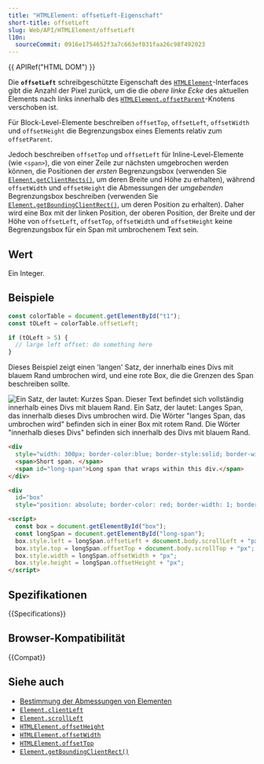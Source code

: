 ```yaml
---
title: "HTMLElement: offsetLeft-Eigenschaft"
short-title: offsetLeft
slug: Web/API/HTMLElement/offsetLeft
l10n:
  sourceCommit: 0916e1754652f3a7c663ef031faa26c98f492023
---
```


{{ APIRef("HTML DOM") }}

Die **`offsetLeft`** schreibgeschützte Eigenschaft des [`HTMLElement`](/de/docs/Web/API/HTMLElement)-Interfaces gibt die Anzahl der Pixel zurück, um die die _obere linke Ecke_ des aktuellen Elements nach links innerhalb des [`HTMLElement.offsetParent`](/de/docs/Web/API/HTMLElement/offsetParent)-Knotens verschoben ist.

Für Block-Level-Elemente beschreiben `offsetTop`, `offsetLeft`, `offsetWidth` und `offsetHeight` die Begrenzungsbox eines Elements relativ zum `offsetParent`.

Jedoch beschreiben `offsetTop` und `offsetLeft` für Inline-Level-Elemente (wie `<span>`), die von einer Zeile zur nächsten umgebrochen werden können, die Positionen der _ersten_ Begrenzungsbox (verwenden Sie [`Element.getClientRects()`](/de/docs/Web/API/Element/getClientRects), um deren Breite und Höhe zu erhalten), während `offsetWidth` und `offsetHeight` die Abmessungen der _umgebenden_ Begrenzungsbox beschreiben (verwenden Sie [`Element.getBoundingClientRect()`](/de/docs/Web/API/Element/getBoundingClientRect), um deren Position zu erhalten). Daher wird eine Box mit der linken Position, der oberen Position, der Breite und der Höhe von `offsetLeft`, `offsetTop`, `offsetWidth` und `offsetHeight` keine Begrenzungsbox für ein Span mit umbrochenem Text sein.

## Wert

Ein Integer.

## Beispiele

```js
const colorTable = document.getElementById("t1");
const tOLeft = colorTable.offsetLeft;

if (tOLeft > 5) {
  // large left offset: do something here
}
```

Dieses Beispiel zeigt einen 'langen' Satz, der innerhalb eines Divs mit blauem Rand umbrochen wird, und eine rote Box, die die Grenzen des Span beschreiben sollte.

![Ein Satz, der lautet: Kurzes Span. Dieser Text befindet sich vollständig innerhalb eines Divs mit blauem Rand. Ein Satz, der lautet: Langes Span, das innerhalb dieses Divs umbrochen wird. Die Wörter "langes Span, das umbrochen wird" befinden sich in einer Box mit rotem Rand. Die Wörter "innerhalb dieses Divs" befinden sich innerhalb des Divs mit blauem Rand. ](offsetleft.jpg)

```html
<div
  style="width: 300px; border-color:blue; border-style:solid; border-width:1;">
  <span>Short span. </span>
  <span id="long-span">Long span that wraps within this div.</span>
</div>

<div
  id="box"
  style="position: absolute; border-color: red; border-width: 1; border-style: solid; z-index: 10"></div>

<script>
  const box = document.getElementById("box");
  const longSpan = document.getElementById("long-span");
  box.style.left = longSpan.offsetLeft + document.body.scrollLeft + "px";
  box.style.top = longSpan.offsetTop + document.body.scrollTop + "px";
  box.style.width = longSpan.offsetWidth + "px";
  box.style.height = longSpan.offsetHeight + "px";
</script>
```

## Spezifikationen

{{Specifications}}

## Browser-Kompatibilität

{{Compat}}

## Siehe auch

- [Bestimmung der Abmessungen von Elementen](/de/docs/Web/API/CSS_Object_Model/Determining_the_dimensions_of_elements)
- [`Element.clientLeft`](/de/docs/Web/API/Element/clientLeft)
- [`Element.scrollLeft`](/de/docs/Web/API/Element/scrollLeft)
- [`HTMLElement.offsetHeight`](/de/docs/Web/API/HTMLElement/offsetHeight)
- [`HTMLElement.offsetWidth`](/de/docs/Web/API/HTMLElement/offsetWidth)
- [`HTMLElement.offsetTop`](/de/docs/Web/API/HTMLElement/offsetTop)
- [`Element.getBoundingClientRect()`](/de/docs/Web/API/Element/getBoundingClientRect)
